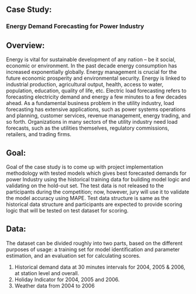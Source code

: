 ## Case Study:
### Energy Demand Forecasting for Power Industry
## Overview:
Energy is vital for sustainable development of any nation – be it social, economic or environment. In the past decade energy consumption has increased exponentially globally. Energy management is crucial for the future economic prosperity and environmental security. Energy is linked to industrial production, agricultural output, health, access to water, population, education, quality of life, etc. 
Electric load forecasting refers to forecasting electricity demand and energy a few minutes to a few decades ahead. As a fundamental business problem in the utility industry, load forecasting has extensive applications, such as power systems operations and planning, customer services, revenue management, energy trading, and so forth. Organizations in many sectors of the utility industry need load forecasts, such as the utilities themselves, regulatory commissions, retailers, and trading firms.  
## Goal:
Goal of the case study is to come up with project implementation methodology with tested models which gives best forecasted demands for power Industry using the historical training data for building model logic and validating on the hold-out set.
The test data is not released to the participants during the competition; now, however, jury will use it to validate the model accuracy using MAPE. Test data structure is same as the historical data structure and participants are expected to provide scoring logic that will be tested on test dataset for scoring.
## Data: 
The dataset can be divided roughly into two parts, based on the different purposes of usage: a training set for model identification and parameter estimation, and an evaluation set for calculating scores. 
1. Historical demand data at 30 minutes intervals for 2004, 2005 & 2006, at station level and overall.
2. Holiday Indicator for 2004, 2005 and 2006.
3. Weather data from 2004 to 2006 
